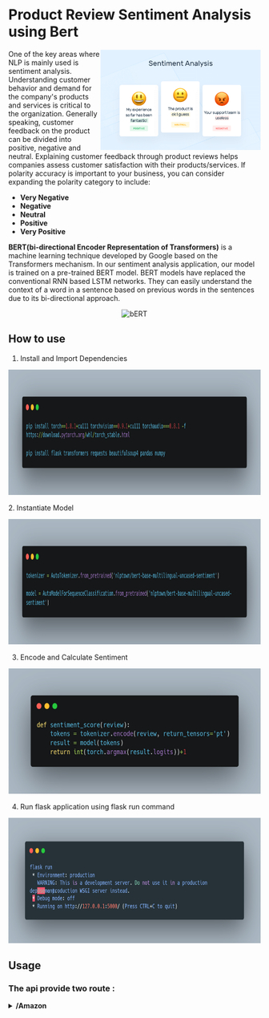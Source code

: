 # Product Review Sentiment Analysis using Bert

<img src="https://github.com/yassinebenabbes/Api_Sentiment_Analysis_Product_Reviews/blob/master/img/55259main.png" align="right"
     alt="Sentiment Analysis logo" width="320" height="200">

One of the key areas where NLP is mainly used is sentiment analysis. Understanding customer behavior and demand for the company's products and services is critical to the organization. Generally speaking, customer feedback on the product can be divided into positive, negative and neutral. Explaining customer feedback through product reviews helps companies assess customer satisfaction with their products/services.
If polarity accuracy is important to your business, you can consider expanding the polarity category to include:



* **Very Negative**
* **Negative**
* **Neutral**
* **Positive**
* **Very Positive**


**BERT(bi-directional Encoder Representation of Transformers)** is a machine learning technique developed by Google based on the Transformers mechanism. In our sentiment analysis application, our model is trained on a pre-trained BERT model. BERT models have replaced the conventional RNN based LSTM networks. They can easily understand the context of a word in a sentence based on previous words in the sentences due to its bi-directional approach.

<p align="center">
<img src="https://www.codemotion.com/magazine/wp-content/uploads/2020/05/bert-google-1200x675.png"
  alt="bERT"
  width="450" height="250">
</p>

## How to use 

1. Install and Import Dependencies
<p align="center">
<img src="https://github.com/yassinebenabbes/Api_Sentiment_Analysis_Product_Reviews/blob/master/img/carbon.png"
  alt="bERT"
  width="650" height="250">
</p>
2. Instantiate Model
<p align="center">
<img src="https://github.com/yassinebenabbes/Api_Sentiment_Analysis_Product_Reviews/blob/master/img/carbon%20(1).png"
  alt="bERT"
  width="650" height="250">
</p>

3. Encode and Calculate Sentiment
<p align="center">
<img src="https://github.com/yassinebenabbes/Api_Sentiment_Analysis_Product_Reviews/blob/master/img/carbon%20(2).png"
  alt="bERT"
  width="650" height="250">
</p>

4. Run flask application using flask run command
<p align="center">
<img src="https://github.com/yassinebenabbes/Api_Sentiment_Analysis_Product_Reviews/blob/master/img/carbon%20(3).png"
  alt="bERT"
  width="650" height="250">
</p>

## Usage

### The api provide two route :


<details><summary><b> /Amazon </b></summary>

1. Post Method:
          - **Query Params** :
                    **Url** = "Amazon Product url "

    ``` sh 
     http://127.0.0.1:5000/amazon?url= "url"
    ```

2. Example And Result :
     
     2.1 - Example
     ``` sh 
     http://127.0.0.1:5000/amazon?url= "https://www.amazon.com/Amazfit-Android-Fitness-Display-Tracking/dp/B09H5TWZQT/ref=sr_1_1_sspa?keywords=fitness+GPS&pf_rd_i=21439846011&pf_rd_m=ATVPDKIKX0DER&pf_rd_p=67c6cf47-c067-447f-a799-b2cb009a7a6e&pf_rd_r=9QQMNCA3BQF4XZCH232H&pf_rd_s=merchandised-search-8&pf_rd_t=101&qid=1640000071&sr=8-1-spons&psc=1&spLa=ZW5jcnlwdGVkUXVhbGlmaWVyPUExQVNEUzY5TEZUT0ROJmVuY3J5cHRlZElkPUEwOTExMTAzM0ZIMVY4QzZDSTNNTCZlbmNyeXB0ZWRBZElkPUEwMTE2NzE5Mk81TFdEVUJDOVhITiZ3aWRnZXROYW1lPXNwX2F0ZiZhY3Rpb249Y2xpY2tSZWRpcmVjdCZkb05vdExvZ0NsaWNrPXRydWU="
    ```
     2.2 - Result
     
    ``` sh
     {
    "Negative_Review": [
        {
            "rating": 1,
            "review": "\n\n  If you're into fitness please don't get this. I tested it vs known good polar chest strap and Garmin venu and those worked well where the Amafit heartrate couldn't keep up it would make my heartrate randomly dip to 50bpm while my other bands said 140. I got 10 hours of sleep one night and it gave me 6 hours. This is off 3 days of testing and heartrate and sleep tracking were way off.\n\n",
            "type": "negative"
        }
    ],
    "Neutral_Review": [
        {
            "rating": 3,
            "review": "\n\n  Me gusto la forma del producto y las imágenes. También las opciones de medir el stress y el oxigeno. Me ha sido bastante preciso en cuanto al sueño . Me gusta mucho la rotación que tiene el marcador horario, permite ver rápidamente las opciones. Creo que sobrevenden la automatización de los ejercicios. No es automático de pasar de un ejercicio a otro. Tienes que hacer al cambio manual. Recoge bien las caminatas pero si pasas a otro ejercicio por algunos minutos (por ejemplo elíptica) tienes que detenerte y cambiar a elíptica y luego si continuas en caminata tienes que detener elíptica y anotar caminata.  De alguna forma pierdes algo del impulso que llevas. Me preocupa si viajo a Europa con el voltaje 220 porque no podré cambiar de los 110 V de los EUA y en este sentido el reloj es inútil. En ninguna parte menciona como se puede lograr la convertibilidad de 110 V a 220 V.  Para poder emparejar con la app Zepp el proceso fue largo y complicado.  Es muy difícil comunicarse con la casa Amazfit para preguntas y si lo logras no responden.\n\n",
            "type": "neutral"
        }
    ],
    "Positive_Review": [
        {
            "rating": 5,
            "review": "\n\n  My daughter showed me an Amazfit GTR 3 Pro she recently purchased and how easy it was to use, and it looked gorgeous on her.  I needed something that looked stylish while monitoring my heart rate, oxygen level, breathing rate, etc. So we searched upon this brand to see what other watches it has to offer.  And I laid my eyes on this rosa color watch, the screen size is just right, not too big for the wrist, yet I was able to see all the text on the big display.  My daughter helped me set this up in just a few minutes.  And I’ve been wearing it since, received so many compliments from others.  Now I have a piece of mind to track how active I am, and if I were sitting too long, it’d remind me to get up and walk a little.  I also love how it monitors sleep patterns; and suggests ways to reduce stress, such as breathing exercises, to help you improve sleep quality.  The biggest plus is, I had not needed to recharge it since I got the watch (it was at 89% battery when I got it last week); now, almost a week has gone by, it is still running smoothly (you don’t have to charge it daily like the other smartwatches).\n\n",
            "type": "positive"
        },
        {
            "rating": 5,
            "review": "\n\n  I purchased the Amazfit GTS 3 to replace my ZTE quartz that died about a year ago. I noticed the GTS 3 is a new model so I decided to try it out.  It's been about a week since I received it and the battery is still going strong.  I've been waiting for a smart watch that does not require charging every day and this one meets that requirement.  The GTS 3 is very light weight so it feels as if you are not even wearing a watch- This is a plus when you're working out.  The strap feels durable and is not thick and bulky-  Again, a good thing when working out and sweating.  The first thing I noticed when it powered on was the bright and colorful screen.  The colorful display really grabs your attention.  This thing has so many features - It'll take me some time to try everything.  The features that I have looked at and really like are : Altimeter, GPS tracking, blood oxygen, receiving notifications, and the long battery life.  Oh, and you can replace the strap also!  I love it so far!\n\n",
            "type": "positive"
        },
        {
            "rating": 5,
            "review": "\n\n  Surprisingly all functions can be on without any premium subscription needed so recommend for those not addicted to certain brands.\n\n",
            "type": "positive"
        },
        {
            "rating": 4,
            "review": "\n\n  Got the gts 3 today. The instruction essentially state pair to your phone, download an app and then proceed. It was not that easy. I had to do many google searches to get enough instructions to change the language from Japanese to English. I would say it took me about 2 hours to complete the setup. Once you are past the initial setup, the watch performs as advertised. Time will tell if it was a good buy.\n\n",
            "type": "positive"
        },
        {
            "rating": 5,
            "review": "\n\n  I am very happy with my purchase of the Amazfit as is the ideal smartwatch for fitness.  Besides looking great, the GTS 3 version has all the apps to keep you fit and healthy.  You can measure your heart rate, blood oxygen level even yout stress level. Moreover, it has an app that measures your water intake and another that makes sure you stand up throughout the day. Lasyly its battery life is awesome, since I charged last I am on my 3rd day with 80% battery life.\n\n",
            "type": "positive"
        },
        {
            "rating": 5,
            "review": "\n\n  Amazing smartwatch at a great price!!The GTS 3 is stylish, I’ve received so many compliments on it and my friends and family couldn’t believe the price tag. The one tap measuring tracks 4 health metrics in one tap, a great quick overview of my health stats without going through each metric by itself. And the battery life is the best I’ve seen. I can wear my watch to bed and not worry about charging it everyday. I’ve learned so much about my sleeping patterns and have utilized the data from my watch to get better sleep.\n\n",
            "type": "positive"
        }
    ],
    "response": "200"}
     
    ```

3. The result is partionned as follows :
     - Negative_Review [] : Contains all negative reviews with rating < 3
     - Neutral_Review [] : Contains all neutral reviews with rating = 3 
     - Positive_Review [] : Contains all neutral reviews with rating > 3 
                                                                         


<details><summary><b> /Amazon </b></summary>

1. Post Method:
          - **Query Params** :
                    **Url** = "Amazon Product url "

    ``` sh 
     http://127.0.0.1:5000/amazon?url= "url"
    ```

2. Example And Result :
     
     2.1 - Example
     ``` sh 
     http://127.0.0.1:5000/amazon?url= "https://www.amazon.com/Amazfit-Android-Fitness-Display-Tracking/dp/B09H5TWZQT/ref=sr_1_1_sspa?keywords=fitness+GPS&pf_rd_i=21439846011&pf_rd_m=ATVPDKIKX0DER&pf_rd_p=67c6cf47-c067-447f-a799-b2cb009a7a6e&pf_rd_r=9QQMNCA3BQF4XZCH232H&pf_rd_s=merchandised-search-8&pf_rd_t=101&qid=1640000071&sr=8-1-spons&psc=1&spLa=ZW5jcnlwdGVkUXVhbGlmaWVyPUExQVNEUzY5TEZUT0ROJmVuY3J5cHRlZElkPUEwOTExMTAzM0ZIMVY4QzZDSTNNTCZlbmNyeXB0ZWRBZElkPUEwMTE2NzE5Mk81TFdEVUJDOVhITiZ3aWRnZXROYW1lPXNwX2F0ZiZhY3Rpb249Y2xpY2tSZWRpcmVjdCZkb05vdExvZ0NsaWNrPXRydWU="
    ```
     2.2 - Result
     
    ``` sh
     {
    "Negative_Review": [
        {
            "rating": 1,
            "review": "\n\n  If you're into fitness please don't get this. I tested it vs known good polar chest strap and Garmin venu and those worked well where the Amafit heartrate couldn't keep up it would make my heartrate randomly dip to 50bpm while my other bands said 140. I got 10 hours of sleep one night and it gave me 6 hours. This is off 3 days of testing and heartrate and sleep tracking were way off.\n\n",
            "type": "negative"
        }
    ],
    "Neutral_Review": [
        {
            "rating": 3,
            "review": "\n\n  Me gusto la forma del producto y las imágenes. También las opciones de medir el stress y el oxigeno. Me ha sido bastante preciso en cuanto al sueño . Me gusta mucho la rotación que tiene el marcador horario, permite ver rápidamente las opciones. Creo que sobrevenden la automatización de los ejercicios. No es automático de pasar de un ejercicio a otro. Tienes que hacer al cambio manual. Recoge bien las caminatas pero si pasas a otro ejercicio por algunos minutos (por ejemplo elíptica) tienes que detenerte y cambiar a elíptica y luego si continuas en caminata tienes que detener elíptica y anotar caminata.  De alguna forma pierdes algo del impulso que llevas. Me preocupa si viajo a Europa con el voltaje 220 porque no podré cambiar de los 110 V de los EUA y en este sentido el reloj es inútil. En ninguna parte menciona como se puede lograr la convertibilidad de 110 V a 220 V.  Para poder emparejar con la app Zepp el proceso fue largo y complicado.  Es muy difícil comunicarse con la casa Amazfit para preguntas y si lo logras no responden.\n\n",
            "type": "neutral"
        }
    ],
    "Positive_Review": [
        {
            "rating": 5,
            "review": "\n\n  My daughter showed me an Amazfit GTR 3 Pro she recently purchased and how easy it was to use, and it looked gorgeous on her.  I needed something that looked stylish while monitoring my heart rate, oxygen level, breathing rate, etc. So we searched upon this brand to see what other watches it has to offer.  And I laid my eyes on this rosa color watch, the screen size is just right, not too big for the wrist, yet I was able to see all the text on the big display.  My daughter helped me set this up in just a few minutes.  And I’ve been wearing it since, received so many compliments from others.  Now I have a piece of mind to track how active I am, and if I were sitting too long, it’d remind me to get up and walk a little.  I also love how it monitors sleep patterns; and suggests ways to reduce stress, such as breathing exercises, to help you improve sleep quality.  The biggest plus is, I had not needed to recharge it since I got the watch (it was at 89% battery when I got it last week); now, almost a week has gone by, it is still running smoothly (you don’t have to charge it daily like the other smartwatches).\n\n",
            "type": "positive"
        },
        {
            "rating": 5,
            "review": "\n\n  I purchased the Amazfit GTS 3 to replace my ZTE quartz that died about a year ago. I noticed the GTS 3 is a new model so I decided to try it out.  It's been about a week since I received it and the battery is still going strong.  I've been waiting for a smart watch that does not require charging every day and this one meets that requirement.  The GTS 3 is very light weight so it feels as if you are not even wearing a watch- This is a plus when you're working out.  The strap feels durable and is not thick and bulky-  Again, a good thing when working out and sweating.  The first thing I noticed when it powered on was the bright and colorful screen.  The colorful display really grabs your attention.  This thing has so many features - It'll take me some time to try everything.  The features that I have looked at and really like are : Altimeter, GPS tracking, blood oxygen, receiving notifications, and the long battery life.  Oh, and you can replace the strap also!  I love it so far!\n\n",
            "type": "positive"
        },
        {
            "rating": 5,
            "review": "\n\n  Surprisingly all functions can be on without any premium subscription needed so recommend for those not addicted to certain brands.\n\n",
            "type": "positive"
        },
        {
            "rating": 4,
            "review": "\n\n  Got the gts 3 today. The instruction essentially state pair to your phone, download an app and then proceed. It was not that easy. I had to do many google searches to get enough instructions to change the language from Japanese to English. I would say it took me about 2 hours to complete the setup. Once you are past the initial setup, the watch performs as advertised. Time will tell if it was a good buy.\n\n",
            "type": "positive"
        },
        {
            "rating": 5,
            "review": "\n\n  I am very happy with my purchase of the Amazfit as is the ideal smartwatch for fitness.  Besides looking great, the GTS 3 version has all the apps to keep you fit and healthy.  You can measure your heart rate, blood oxygen level even yout stress level. Moreover, it has an app that measures your water intake and another that makes sure you stand up throughout the day. Lasyly its battery life is awesome, since I charged last I am on my 3rd day with 80% battery life.\n\n",
            "type": "positive"
        },
        {
            "rating": 5,
            "review": "\n\n  Amazing smartwatch at a great price!!The GTS 3 is stylish, I’ve received so many compliments on it and my friends and family couldn’t believe the price tag. The one tap measuring tracks 4 health metrics in one tap, a great quick overview of my health stats without going through each metric by itself. And the battery life is the best I’ve seen. I can wear my watch to bed and not worry about charging it everyday. I’ve learned so much about my sleeping patterns and have utilized the data from my watch to get better sleep.\n\n",
            "type": "positive"
        }
    ],
    "response": "200"}
     
    ```

3. The result is partionned as follows :
     - Negative_Review [] : Contains all negative reviews with rating < 3
     - Neutral_Review [] : Contains all neutral reviews with rating = 3 
     - Positive_Review [] : Contains all neutral reviews with rating > 3 
                                                                         

